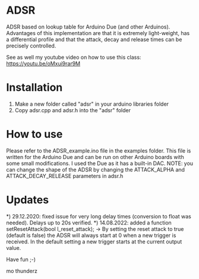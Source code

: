 # ADSR
ADSR based on lookup table for Arduino Due (and other Arduinos). Advantages of this implementation are that it is extremely light-weight, has a differential profile and that the attack, decay and release times can be precisely controlled.

See as well my youtube video on how to use this class:
https://youtu.be/oMxui9rar9M

# Installation
1) Make a new folder called "adsr" in your arduino libraries folder
2) Copy adsr.cpp and adsr.h into the "adsr" folder

# How to use
Please refer to the ADSR_example.ino file in the examples folder. This file is written for the Arduino Due and can be run on other Arduino boards with some small modifications. I used the Due as it has a built-in DAC.
NOTE: you can change the shape of the ADSR by changing the ATTACK_ALPHA and ATTACK_DECAY_RELEASE parameters in adsr.h

# Updates
*) 29.12.2020: fixed issue for very long delay times (conversion to float was needed). Delays up to 20s verified.
*) 14.08.2022: added a function setResetAttack(bool l_reset_attack); -> By setting the reset attack to true (default is false) the ADSR will always start at 0 when a new trigger is received. In the default setting a new trigger starts at the current output value.


Have fun ;-)

mo thunderz
